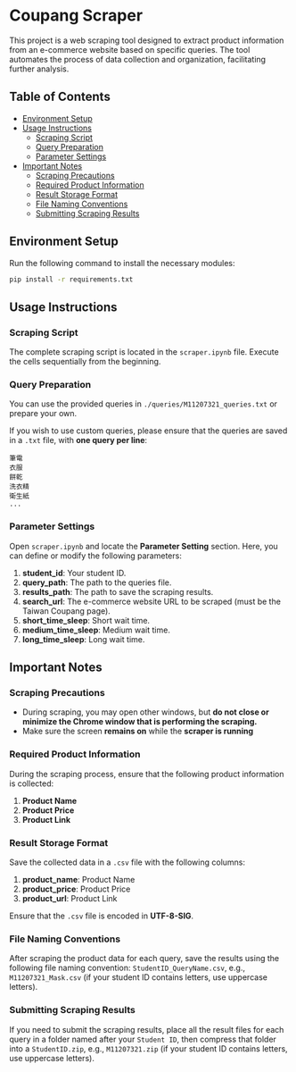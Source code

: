 # Coupang Scraper

This project is a web scraping tool designed to extract product information from an e-commerce website based on specific queries. The tool automates the process of data collection and organization, facilitating further analysis.

## Table of Contents

- [Environment Setup](#environment-setup)
- [Usage Instructions](#usage-instructions)
  - [Scraping Script](#scraping-script)
  - [Query Preparation](#query-preparation)
  - [Parameter Settings](#parameter-settings)
- [Important Notes](#important-notes)
  - [Scraping Precautions](#scraping-precautions)
  - [Required Product Information](#required-product-information)
  - [Result Storage Format](#result-storage-format)
  - [File Naming Conventions](#file-naming-conventions)
  - [Submitting Scraping Results](#submitting-scraping-results)

## Environment Setup

Run the following command to install the necessary modules:

```bash
pip install -r requirements.txt
```

## Usage Instructions

### Scraping Script

The complete scraping script is located in the `scraper.ipynb` file. Execute the cells sequentially from the beginning.

### Query Preparation

You can use the provided queries in `./queries/M11207321_queries.txt` or prepare your own.

If you wish to use custom queries, please ensure that the queries are saved in a `.txt` file, with **one query per line**:

```
筆電
衣服
餅乾
洗衣精
衛生紙
...
```

### Parameter Settings

Open `scraper.ipynb` and locate the **Parameter Setting** section. Here, you can define or modify the following parameters:

1. **student_id**: Your student ID.
2. **query_path**: The path to the queries file.
3. **results_path**: The path to save the scraping results.
4. **search_url**: The e-commerce website URL to be scraped (must be the Taiwan Coupang page).
5. **short_time_sleep**: Short wait time.
6. **medium_time_sleep**: Medium wait time.
7. **long_time_sleep**: Long wait time.

## Important Notes

### Scraping Precautions
- During scraping, you may open other windows, but **do not close or minimize the Chrome window that is performing the scraping.**
- Make sure the screen **remains on** while the **scraper is running**

### Required Product Information

During the scraping process, ensure that the following product information is collected:

1. **Product Name**
2. **Product Price**
3. **Product Link**

### Result Storage Format

Save the collected data in a `.csv` file with the following columns:

1. **product_name**: Product Name
2. **product_price**: Product Price
3. **product_url**: Product Link

Ensure that the `.csv` file is encoded in **UTF-8-SIG**.

### File Naming Conventions

After scraping the product data for each query, save the results using the following file naming convention: `StudentID_QueryName.csv`, e.g., `M11207321_Mask.csv` (if your student ID contains letters, use uppercase letters).

### Submitting Scraping Results

If you need to submit the scraping results, place all the result files for each query in a folder named after your `Student ID`, then compress that folder into a `StudentID.zip`, e.g., `M11207321.zip` (if your student ID contains letters, use uppercase letters).